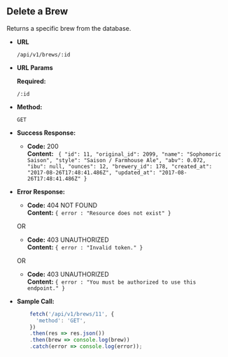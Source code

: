 **Delete a Brew**
----
  Returns a specific brew from the database.

* **URL**

  `/api/v1/brews/:id`

* **URL Params**

  **Required:**
  
  `/:id`

* **Method:**

  `GET`

* **Success Response:**

  * **Code:** 200 <br />
    **Content:** ```
    {
      "id": 11,
      "original_id": 2099,
      "name": "Sophomoric Saison",
      "style": "Saison / Farmhouse Ale",
      "abv": 0.072,
      "ibu": null,
      "ounces": 12,
      "brewery_id": 178,
      "created_at": "2017-08-26T17:48:41.486Z",
      "updated_at": "2017-08-26T17:48:41.486Z"
    }```
 
* **Error Response:**

  * **Code:** 404 NOT FOUND <br />
    **Content:** `{ error : "Resource does not exist" }`

  OR

  * **Code:** 403 UNAUTHORIZED <br />
    **Content:** `{ error : "Invalid token." }`
    
  OR

  * **Code:** 403 UNAUTHORIZED <br />
    **Content:** `{ error : "You must be authorized to use this endpoint." }`

* **Sample Call:**

  ```javascript
      fetch('/api/v1/brews/11', {
        'method': 'GET',
      })
      .then(res => res.json())
      .then(brew => console.log(brew))
      .catch(error => console.log(error));
  ```

